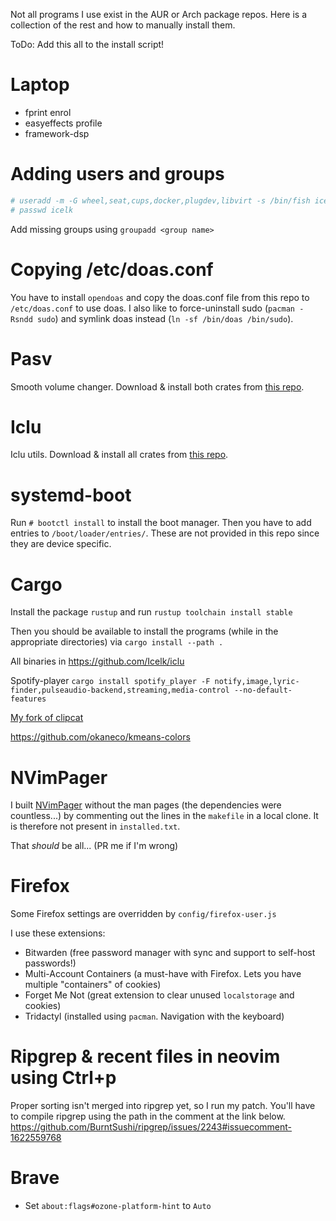 Not all programs I use exist in the AUR or Arch package repos. Here is a
collection of the rest and how to manually install them.

ToDo: Add this all to the install script!

# Laptop

- fprint enrol
- easyeffects profile
- framework-dsp

# Adding users and groups

```bash
# useradd -m -G wheel,seat,cups,docker,plugdev,libvirt -s /bin/fish icelk
# passwd icelk
```

Add missing groups using `groupadd <group name>`

# Copying /etc/doas.conf

You have to install `opendoas` and copy the doas.conf file from this repo to
`/etc/doas.conf` to use doas. I also like to force-uninstall sudo
(`pacman -Rsndd sudo`) and symlink doas instead (`ln -sf /bin/doas /bin/sudo`).

# Pasv

Smooth volume changer. Download & install both crates from [this repo](https://github.com/Icelk/pulseaudio-smooth-volume-change).

# Iclu

Iclu utils. Download & install all crates from [this repo](https://github.com/Icelk/iclu).

# systemd-boot

Run `# bootctl install` to install the boot manager. Then you have to add
entries to `/boot/loader/entries/`. These are not provided in this repo since
they are device specific.

# Cargo

Install the package `rustup` and run `rustup toolchain install stable`

Then you should be available to install the programs (while in the appropriate
directories) via `cargo install --path .`

All binaries in <https://github.com/Icelk/iclu>

Spotify-player
`cargo install spotify_player -F notify,image,lyric-finder,pulseaudio-backend,streaming,media-control --no-default-features`

[My fork of clipcat](https://github.com/Icelk/clipcat)

<https://github.com/okaneco/kmeans-colors>

# NVimPager

I built [NVimPager](https://github.com/lucc/nvimpager) without the man pages
(the dependencies were countless...) by commenting out the lines in the
`makefile` in a local clone. It is therefore not present in `installed.txt`.

That _should_ be all... (PR me if I'm wrong)

# Firefox

Some Firefox settings are overridden by `config/firefox-user.js`

I use these extensions:

-   Bitwarden (free password manager with sync and support to self-host
    passwords!)
-   Multi-Account Containers (a must-have with Firefox. Lets you have multiple
    "containers" of cookies)
-   Forget Me Not (great extension to clear unused `localstorage` and cookies)
-   Tridactyl (installed using `pacman`. Navigation with the keyboard)

# Ripgrep & recent files in neovim using Ctrl+p

Proper sorting isn't merged into ripgrep yet, so I run my patch. You'll have to
compile ripgrep using the path in the comment at the link below.
<https://github.com/BurntSushi/ripgrep/issues/2243#issuecomment-1622559768>

# Brave

-   Set `about:flags#ozone-platform-hint` to `Auto`
